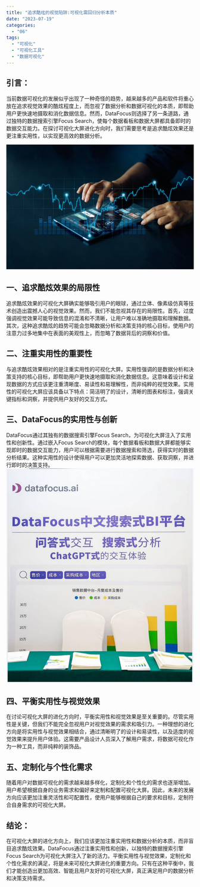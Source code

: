 ```yaml
---
title: "追求酷炫的视觉陷阱:可视化需回归分析本质"
date: "2023-07-19"
categories: 
  - "06"
tags: 
  - "可视化"
  - "可视化工具"
  - "数据可视化"
---
```


## 引言：

当前数据可视化的发展似乎出现了一种奇怪的趋势，越来越多的产品和软件将重心放在追求视觉效果的酷炫程度上，而忽视了数据分析和数据可视化的本质，即帮助用户更快速地摄取和消化数据信息。然而，DataFocus则选择了另一条道路，通过独特的数据搜索引擎Focus Search，使每个数据看板和数据大屏都具备即时的数据交互能力。在探讨可视化大屏进化方向时，我们需要思考是追求酷炫效果还是更注重实用性，以实现更高效的数据分析。

![ROI3.png](images/1658325361-roi3-png.png)

## 一、追求酷炫效果的局限性

追求酷炫效果的可视化大屏确实能够吸引用户的眼球，通过立体、像素级仿真等技术创造出震撼人心的视觉效果。然而，我们不能忽视其存在的局限性。首先，过度强调视觉效果可能导致信息的混淆和不清晰，让用户难以准确地摄取和理解数据。其次，这种追求酷炫的趋势可能会忽略数据分析和决策支持的核心目标，使用户的注意力过多地集中在表面的美观性上，而忽略了数据背后的洞察和价值。

## 二、注重实用性的重要性

与追求酷炫效果相对的是注重实用性的可视化大屏。实用性强调的是数据分析和决策支持的核心目标，即帮助用户更快速地摄取和消化数据信息。这意味着设计和呈现数据的方式应该更注重清晰度、易读性和易理解性，而非纯粹的视觉效果。实用性的可视化大屏应该具备以下特点：简洁明了的设计，清晰的图表和标注，强调关键指标和洞察，并提供用户友好的交互方式。

## 三、DataFocus的实用性与创新

DataFocus通过其独有的数据搜索引擎Focus Search，为可视化大屏注入了实用性和创新性。通过嵌入Focus Search的模块，每个数据看板和数据大屏都能够实现即时的数据交互能力，用户可以根据需要进行数据搜索和筛选，获得实时的数据分析结果。这种实用性的设计使得用户可以更加灵活地探索数据、获取洞察，并进行即时的决策支持。![](images/1684995450-DataFocus%E5%B1%95%E4%BD%8D.jpg)

## 四、平衡实用性与视觉效果

在讨论可视化大屏的进化方向时，平衡实用性和视觉效果是至关重要的。尽管实用性是关键，但我们不能完全忽视用户对视觉效果的需求和吸引力。一种理想的进化方向是将实用性与视觉效果相结合，通过清晰明了的设计和易读性，以及适度的视觉效果来提升用户体验。这需要产品设计人员深入了解用户需求，将数据可视化作为一种工具，而非纯粹的装饰品。

## 五、定制化与个性化需求

随着用户对数据可视化的需求越来越多样化，定制化和个性化的需求也逐渐增加。用户希望根据自身的业务需求和偏好来定制和配置可视化大屏。因此，未来的发展方向应该更加注重灵活性和可配置性，使用户能够根据自己的要求和目标，定制符合自身需求的可视化大屏。

## 结论：

在可视化大屏的进化方向上，我们应该更加注重实用性和数据分析的本质，而非盲目追求酷炫效果。DataFocus通过注重实用性和创新，以独特的数据搜索引擎Focus Search为可视化大屏注入了新的活力。平衡实用性与视觉效果，定制化和个性化需求的满足，将是未来可视化大屏进化的重要方向。只有在这种平衡中，我们才能创造出更加高效、智能且用户友好的可视化大屏，真正满足用户的数据分析和决策支持需求。
